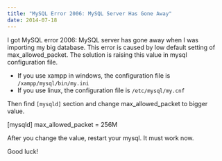 ```yaml
---
title: "MySQL Error 2006: MySQL Server Has Gone Away"
date: 2014-07-18
---
```


I got MySQL error 2006: MySQL server has gone away when I was importing my big database. This error is caused by low default setting of max\_allowed\_packet. The solution is raising this value in mysql configuration file.

- If you use xampp in windows, the configuration file is `/xampp/mysql/bin/my.ini`
- If you use linux, the configuration file is `/etc/mysql/my.cnf`

Then find `[mysqld]` section and change max\_allowed\_packet to bigger value.

\[mysqld\]
max\_allowed\_packet = 256M

After you change the value, restart your mysql. It must work now.

Good luck!
